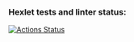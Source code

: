 ### Hexlet tests and linter status:
[![Actions Status](https://github.com/StKaterina/layout-designer-project-lvl1/workflows/hexlet-check/badge.svg)](https://github.com/StKaterina/layout-designer-project-lvl1/actions)